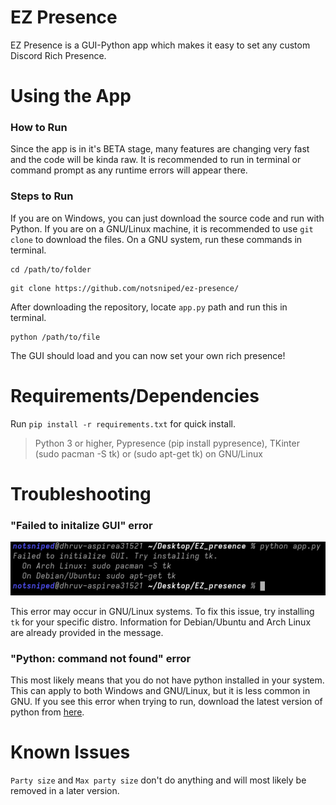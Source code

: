 # EZ Presence
EZ Presence is a GUI-Python app which makes it easy to set any custom Discord Rich Presence.

# Using the App
### How to Run
Since the app is in it's BETA stage, many features are changing very fast and the code will be kinda raw. It is recommended to run in terminal or command prompt as any runtime errors will appear there.

### Steps to Run
If you are on Windows, you can just download the source code and run with Python. If you are on a GNU/Linux machine, it is recommended to use `git clone` to download the files. On a GNU system, run these commands in terminal.
```shell
cd /path/to/folder
```
```shell
git clone https://github.com/notsniped/ez-presence/
```
After downloading the repository, locate `app.py` path and run this in terminal.
```shell
python /path/to/file
```
The GUI should load and you can now set your own rich presence!

# Requirements/Dependencies
Run `pip install -r requirements.txt` for quick install.
> Python 3 or higher,
> Pypresence (pip install pypresence),
> TKinter (sudo pacman -S tk) or (sudo apt-get tk) on GNU/Linux

# Troubleshooting
### "Failed to initalize GUI" error
![](https://github.com/notsniped/ez-presence/blob/main/assets/Screenshot_20220301_110912.png)

This error may occur in GNU/Linux systems. To fix this issue, try installing `tk` for your specific distro. Information for Debian/Ubuntu and Arch Linux are already provided in the message.

### "Python: command not found" error
This most likely means that you do not have python installed in your system. This can apply to both Windows and GNU/Linux, but it is less common in GNU. If you see this error when trying to run, download the latest version of python from [here](https://www.python.org/downloads/).

# Known Issues
`Party size` and `Max party size` don't do anything and will most likely be removed in a later version.
